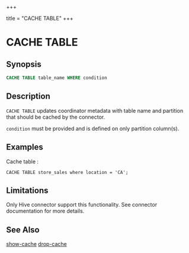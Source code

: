 +++

title = "CACHE TABLE"
+++

CACHE TABLE
===========

Synopsis
--------

``` sql
CACHE TABLE table_name WHERE condition
```

Description
-----------

`CACHE TABLE` updates coordinator metadata with table name and partition that should be cached by the connector.

`condition` must be provided and is defined on only partition column(s).

Examples
--------

Cache table :

    CACHE TABLE store_sales where location = 'CA';

Limitations
-----------

Only Hive connector support this functionality. See connector documentation for more details.

See Also
--------

[show-cache](./show-cache.html)
[drop-cache](./drop-cache.html)
